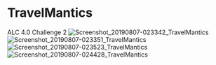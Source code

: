 # TravelMantics
ALC 4.0 Challenge 2
![Screenshot_20190807-023342_TravelMantics](https://user-images.githubusercontent.com/10497052/62590664-009f0380-b8c5-11e9-88ba-19f376629f14.jpg)
![Screenshot_20190807-023351_TravelMantics](https://user-images.githubusercontent.com/10497052/62590666-01379a00-b8c5-11e9-9971-1334f84551cb.jpg)
![Screenshot_20190807-023523_TravelMantics](https://user-images.githubusercontent.com/10497052/62590668-01379a00-b8c5-11e9-825b-62ff1614561b.jpg)
![Screenshot_20190807-024428_TravelMantics](https://user-images.githubusercontent.com/10497052/62590669-01d03080-b8c5-11e9-990d-54d7a9d241f7.jpg)
